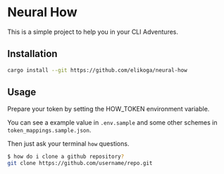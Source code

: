 # Neural How

This is a simple project to help you in your CLI Adventures.

## Installation

```bash
cargo install --git https://github.com/elikoga/neural-how
```

## Usage

Prepare your token by setting the HOW_TOKEN environment variable.

You can see a example value in `.env.sample` and some other schemes in `token_mappings.sample.json`.

Then just ask your terminal `how` questions.

```bash
$ how do i clone a github repository?
git clone https://github.com/username/repo.git
```
